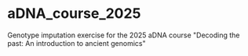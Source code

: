 # aDNA_course_2025
Genotype imputation exercise for the 2025 aDNA course "Decoding the past: An introduction to ancient genomics"

